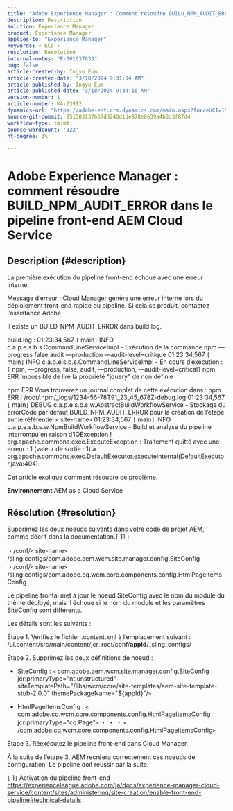 ```yaml
---
title: "Adobe Experience Manager : Comment résoudre BUILD_NPM_AUDIT_ERROR dans le pipeline front-end AEM Cloud Service"
description: Description
solution: Experience Manager
product: Experience Manager
applies-to: "Experience Manager"
keywords: « KCS »
resolution: Resolution
internal-notes: "E-001037633"
bug: false
article-created-by: Ingyu Eum
article-created-date: "3/18/2024 9:31:04 AM"
article-published-by: Ingyu Eum
article-published-date: "3/18/2024 9:34:16 AM"
version-number: 1
article-number: KA-23912
dynamics-url: "https://adobe-ent.crm.dynamics.com/main.aspx?forceUCI=1&pagetype=entityrecord&etn=knowledgearticle&id=ed0d093c-0ae5-ee11-904d-6045bd006704"
source-git-commit: 851503137637dd240d1de878e0639a4b3d3f87d4
workflow-type: tm+mt
source-wordcount: '322'
ht-degree: 3%

---
```


# Adobe Experience Manager : comment résoudre BUILD_NPM_AUDIT_ERROR dans le pipeline front-end AEM Cloud Service

## Description {#description}


La première exécution du pipeline front-end échoue avec une erreur interne.

Message d’erreur : Cloud Manager génère une erreur interne lors du déploiement front-end rapide du pipeline. Si cela se produit, contactez l’assistance Adobe.

Il existe un BUILD_NPM_AUDIT_ERROR dans build.log.

build.log : 01:23:34,567 `[` main`]`  INFO c.a.p.e.s.b.s.CommandLineServiceImpl - Exécution de la commande npm —progress false audit —production —audit-level=critique 01:23:34,567 `[` main`]`  INFO c.a.p.e.s.b.s.CommandLineServiceImpl - En cours d’exécution : `[` npm, —progress, false, audit, —production, —audit-level=critical`]`
npm ERR Impossible de lire la propriété &quot;jquery&quot; de non définie

npm ERR Vous trouverez un journal complet de cette exécution dans : npm ERR ! /root/.npm/_logs/1234-56-78T91_23_45_678Z-debug.log 01:23:34,567 `[` main`]`  DEBUG c.a.p.e.s.b.s.w.AbstractBuildWorkflowService - Stockage du errorCode par défaut BUILD_NPM_AUDIT_ERROR pour la création de l’étape sur le référentiel `<` site-name`>`
01:23:34,567 `[` main`]`  INFO c.a.p.e.s.b.s.w.NpmBuildWorkflowService - Build et analyse du pipeline interrompu en raison d’IOException !
org.apache.commons.exec.ExecuteException : Traitement quitté avec une erreur : 1 (valeur de sortie : 1) à org.apache.commons.exec.DefaultExecutor.executeInternal(DefaultExecutor.java:404)

Cet article explique comment résoudre ce problème.

<b>Environnement</b>
AEM as a Cloud Service


## Résolution {#resolution}


Supprimez les deux noeuds suivants dans votre code de projet AEM, comme décrit dans la documentation.`[` 1`]` :

・/conf/`<` site-name`>` /sling:configs/com.adobe.aem.wcm.site.manager.config.SiteConfig ・/conf/`<` site-name`>` /sling:configs/com.adobe.cq.wcm.core.components.config.HtmlPageItemsConfig

Le pipeline frontal met à jour le noeud SiteConfig avec le nom du module du thème déployé, mais il échoue si le nom du module et les paramètres SiteConfig sont différents.

Les détails sont les suivants :

Étape 1. Vérifiez le fichier .content.xml à l’emplacement suivant : /ui.content/src/main/content/jcr_root/conf/__appId__/_sling_configs/

Étape 2. Supprimez les deux définitions de noeud :
- SiteConfig :
  `<` com.adobe.aem.wcm.site.manager.config.SiteConfig jcr:primaryType=&quot;nt:unstructured&quot; siteTemplatePath=&quot;/libs/wcm/core/site-templates/aem-site-template-stub-2.0.0&quot; themePackageName=&quot;${appId}&quot;/`>`

- HtmlPageItemsConfig :
  `<` com.adobe.cq.wcm.core.components.config.HtmlPageItemsConfig jcr:primaryType=&quot;cq:Page&quot;`>`
・ ・ ・
  `<` /com.adobe.cq.wcm.core.components.config.HtmlPageItemsConfig`>`

Étape 3. Réexécutez le pipeline front-end dans Cloud Manager.

À la suite de l’étape 3, AEM recréera correctement ces noeuds de configuration. Le pipeline doit réussir par la suite.

`[` 1`]`  Activation du pipeline front-end https://experienceleague.adobe.com/ja/docs/experience-manager-cloud-service/content/sites/administering/site-creation/enable-front-end-pipeline#technical-details
